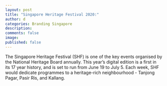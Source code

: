 ```yaml
---
layout: post
title: "Singapore Heritage Festival 2020:"
author: d
categories: Branding Singapore
description: 
comments: false
image: 
published: false
---
```


The Singapore Heritage Festival (SHF) is one of the key events organised by the National Heritage Board annually. This year’s digital edition is a first in its 17 year history, and is set to run from June 19 to July 5. Each week, SHF would dedicate programmes to a heritage-rich neighbourhood - Tanjong Pagar, Pasir Ris, and Kallang.
